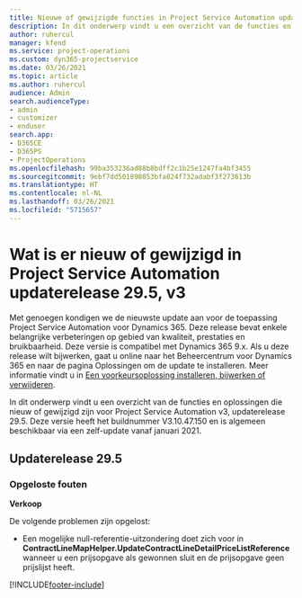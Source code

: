 ```yaml
---
title: Nieuwe of gewijzigde functies in Project Service Automation updateversie 29.5 Hotfix, V3
description: In dit onderwerp vindt u een overzicht van de functies en oplossingen die beschikbaar zijn in Project Service Automation updateversie 29.5 Hotfix, V3.
author: ruhercul
manager: kfend
ms.service: project-operations
ms.custom: dyn365-projectservice
ms.date: 03/26/2021
ms.topic: article
ms.author: ruhercul
audience: Admin
search.audienceType:
- admin
- customizer
- enduser
search.app:
- D365CE
- D365PS
- ProjectOperations
ms.openlocfilehash: 99ba353236ad88b8bdff2c1b25e1247fa4bf3455
ms.sourcegitcommit: 9ebf7dd501898053bfa824f732adabf3f273613b
ms.translationtype: HT
ms.contentlocale: nl-NL
ms.lasthandoff: 03/26/2021
ms.locfileid: "5715657"
---
```

# <a name="whats-new-or-changed-in-project-service-automation-update-release-295-v3"></a>Wat is er nieuw of gewijzigd in Project Service Automation updaterelease 29.5, v3

Met genoegen kondigen we de nieuwste update aan voor de toepassing Project Service Automation voor Dynamics 365. Deze release bevat enkele belangrijke verbeteringen op gebied van kwaliteit, prestaties en bruikbaarheid. Deze versie is compatibel met Dynamics 365 9.x. Als u deze release wilt bijwerken, gaat u online naar het Beheercentrum voor Dynamics 365 en naar de pagina Oplossingen om de update te installeren. Meer informatie vindt u in [Een voorkeursoplossing installeren, bijwerken of verwijderen](https://docs.microsoft.com/power-platform/admin/install-remove-preferred-solution).

In dit onderwerp vindt u een overzicht van de functies en oplossingen die nieuw of gewijzigd zijn voor Project Service Automation v3, updaterelease 29.5. Deze versie heeft het buildnummer V3.10.47.150 en is algemeen beschikbaar via een zelf-update vanaf januari 2021.

## <a name="update-release-295"></a>Updaterelease 29.5

### <a name="bug-fixes"></a>Opgeloste fouten


**Verkoop**

De volgende problemen zijn opgelost:

- Een mogelijke null-referentie-uitzondering doet zich voor in **ContractLineMapHelper.UpdateContractLineDetailPriceListReference** wanneer u een prijsopgave als gewonnen sluit en de prijsopgave geen prijslijst heeft.


[!INCLUDE[footer-include](../includes/footer-banner.md)]
